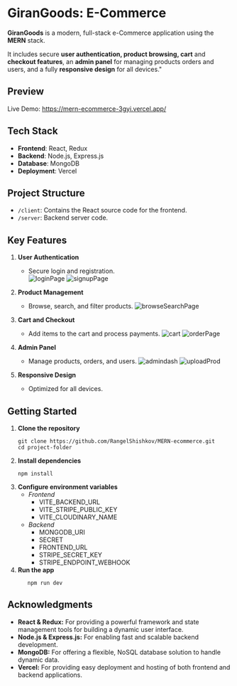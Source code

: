 # GiranGoods: E-Commerce

**GiranGoods** is a modern, full-stack e-Commerce application using the **MERN**
stack.

It includes secure **user authentication, product browsing, cart** and
**checkout features**, an **admin panel** for managing products orders and users, and a
fully **responsive design** for all devices." 

## Preview
Live Demo: https://mern-ecommerce-3gyi.vercel.app/ 

## Tech Stack
   - **Frontend**: React, Redux
   - **Backend**: Node.js, Express.js
   - **Database**: MongoDB
   - **Deployment**: Vercel

## Project Structure

- `/client`: Contains the React source code for the frontend.
- `/server`: Backend server code.

## Key Features
1. **User Authentication**
   - Secure login and registration.  
![loginPage](https://github.com/user-attachments/assets/07e6c5fd-9075-43f4-b7d0-c75ff3e52ec4)
![signupPage](https://github.com/user-attachments/assets/ec7d4522-3a13-4c61-bbf9-f9110d799ae3)

2. **Product Management**
   - Browse, search, and filter products.
![browseSearchPage](https://github.com/user-attachments/assets/7cf94c38-66f8-475b-b606-2df0589ca994)

3. **Cart and Checkout**
   - Add items to the cart and process payments.
![cart](https://github.com/user-attachments/assets/eacefe1b-1c20-400b-ba9b-764f931dd669)
![orderPage](https://github.com/user-attachments/assets/53ebea54-c3a4-4fda-b18a-30aace1f0399)

4. **Admin Panel**
   - Manage products, orders, and users.
![admindash](https://github.com/user-attachments/assets/58a130cd-447e-47a5-9455-893a2a447a84)
![uploadProd](https://github.com/user-attachments/assets/64f7de05-427f-4110-83ab-05bb27a93248)

5. **Responsive Design**
   - Optimized for all devices.

## Getting Started
1. **Clone the repository**
   ```
   git clone https://github.com/RangelShishkov/MERN-ecommerce.git
   cd project-folder
   ```
3. **Install dependencies**
   ```
   npm install
   ```
5. **Configure environment variables**
   - *Frontend*
     - VITE_BACKEND_URL
     - VITE_STRIPE_PUBLIC_KEY
     - VITE_CLOUDINARY_NAME
   - *Backend*
     - MONGODB_URI
     - SECRET
     - FRONTEND_URL
     - STRIPE_SECRET_KEY
     - STRIPE_ENDPOINT_WEBHOOK
6. **Run the app**
   ```
      npm run dev
   ```
 
## Acknowledgments
- **React & Redux:** For providing a powerful framework and state management tools for building a dynamic user interface.
- **Node.js & Express.js:** For enabling fast and scalable backend development.
- **MongoDB:** For offering a flexible, NoSQL database solution to handle dynamic data.
- **Vercel:** For providing easy deployment and hosting of both frontend and backend applications.

